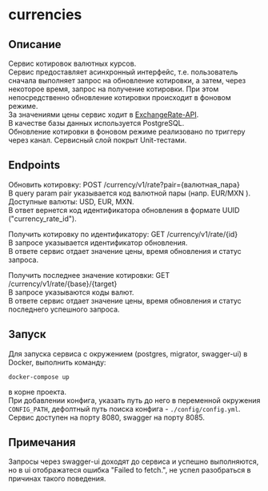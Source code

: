 # currencies

## Описание
Cервис котировок валютных курсов.  
Сервис предоставляет асинхронный интерфейс, т.е. пользователь сначала
выполняет запрос на обновление котировки, а затем, через некоторое время,
запрос на получение котировки. При этом непосредственно обновление
котировки происходит в фоновом режиме.  
За значениями цены сервис ходит в [ExchangeRate-API](https://www.exchangerate-api.com/).  
В качестве базы данных используется PostgreSQL.  
Обновление котировки в фоновом режиме реализовано по триггеру через канал.
Сервисный слой покрыт Unit-тестами.
    
## Endpoints
Обновить котировку: POST /currency/v1/rate?pair={валютная_пара}  
В query param pair указывается код валютной пары (напр. EUR/MXN ).   
Доступные валюты: USD, EUR, MXN.  
В ответ вернется код идентификатора обновления в формате UUID ("currency_rate_id").

Получить котировку по идентификатору: GET /currency/v1/rate/{id}  
В запросе указывается идентификатор обновления.   
В ответе сервис отдает значение цены, время обновления и статус запроса.  

Получить последнее значение котировки: GET /currency/v1/rate/{base}/{target}  
В запросе указываются коды валют.   
В ответе сервис отдает значение цены, время обновления и статус последнего успешного запроса.
    
## Запуск
Для запуска сервиса с окружением (postgres, migrator, swagger-ui) в Docker, выполнить команду:

    docker-compose up

в корне проекта.  
При добавлении конфига, указать путь до него в переменной окружения `CONFIG_PATH`, 
дефолтный путь поиска конфига - `./config/config.yml`.  
Сервис доступен на порту 8080, swagger на порту 8085.
    
    
## Примечания
Запросы через swagger-ui доходят до сервиса и успешно выполняются, но в ui отображатеся ошибка "Failed to fetch.", не успел разобраться в причинах такого поведения.
